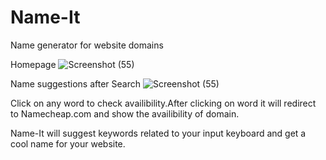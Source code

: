 # Name-It
Name generator for website domains

Homepage
![Screenshot (55)](https://cdn-images-1.medium.com/max/1000/1*XIfF0YKgpm_tPN-B6vVe-A.png)

Name suggestions after Search
![Screenshot (55)](https://cdn-images-1.medium.com/max/1000/1*vp7lmbxYdqn88lY0-fPnmg.png)

Click on any word to check availibility.After clicking on word it will redirect to Namecheap.com and show the availibility of domain.

Name-It will suggest keywords related to your input keyboard and get a cool name for your website. 




